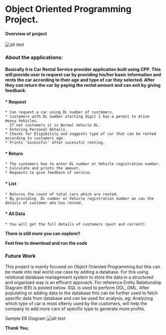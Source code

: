 # Object Oriented Programming Project.

#### Overview of project
   ![alt text](https://i.imgur.com/8QgUX7I.png)

### About the applications:
#### Basically it is Car Rental Service provider application built using CPP. This will provide user to request car by providing his/her basic information and rents the car according to their age and type of car they selected. After they can return the car by paying the rental amount and can exit by giving feedback. 
 #### * Request
    * Can request a car using DL number of customers.
    * Customers with DL number starting digit 1 has a permit to drive Heavy Vehicles.
      If not customers it is Normal Vehicle DL.
    * Entering Personal Details.
    * Checks for Eligibility and suggests type of car that can be rented according to customers age.
    * Prints 'Sucessful' after sucessful renting.
 #### * Return
    * The customers has to enter DL number or Vehicle registration number.
    * Calculate and prints the amount.
    * Requests to give feedback of service.
 #### * List 
    * Returns the count of total cars which are rented.
    * By providing  DL number or Vehicle registration number we can the details of customer who has rented.
 #### * All Data
    * You will get the full details of customers (past and current). 
    
   
    
  **There is still more you can explore!!** 
  
  **Feel free to download and run the code**
  
  
  ### Future Work
  
  This project is mainly focused on Object Oriented Programming but this can be made into real world use case by adding a database. For this using relational database               management system to store the data in a structured and organized way is an efficent approach. For reference Entity Relationship Diagram (ER) is posted below. SQL is used to       perform DDL, DML. After populating or adding data to the database this can be further used to fetch specific data from database and can be used for analysis, eg: Analyzing which   type of car is most oftenly used by the customers, will help the company to add more cars of specific type to generate more profits. 
  
  Sample ER Diagram
  ![alt text](https://i.imgur.com/gxcqmi3.png)
  
  **Thank You.**
